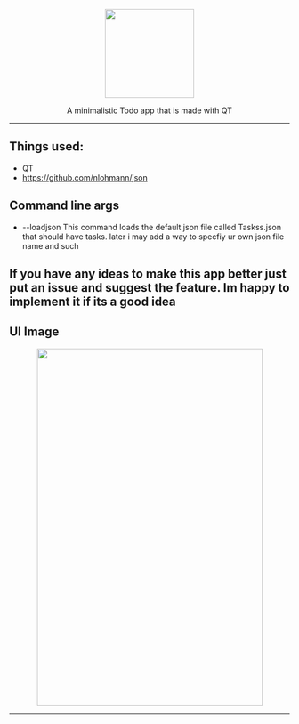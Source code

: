 <p align="center">
  <img width="160" height="160" src="https://raw.githubusercontent.com/danieljo12/MinimalisticTodo/master/toodolo.png">
</p>
<p align="center">
  A minimalistic Todo app that is made with QT 
</p>

------

## Things used:
  * QT
  * https://github.com/nlohmann/json

## Command line args
* --loadjson  This command loads the default json file called Taskss.json that should have tasks. later i may add a way to specfiy ur own json file name and such

## If you have any ideas to make this app better just put an issue and suggest the feature. Im happy to implement it if its a good idea
## UI Image

<p align="center">
  <img width="405" height="643" src="https://raw.githubusercontent.com/danieljo12/MinimalisticTodo/master/appui.PNG">
</p>


------

